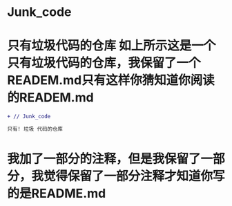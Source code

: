 # Junk_code
只有垃圾代码的仓库
如上所示这是一个只有垃圾代码的仓库，我保留了一个READEM.md只有这样你猜知道你阅读的READEM.md
=======
```diff 
+ // Junk_code
```
```diff
只有! 垃圾 代码的仓库
```
# 我加了一部分的注释，但是我保留了一部分，我觉得保留了一部分注释才知道你写的是README.md
